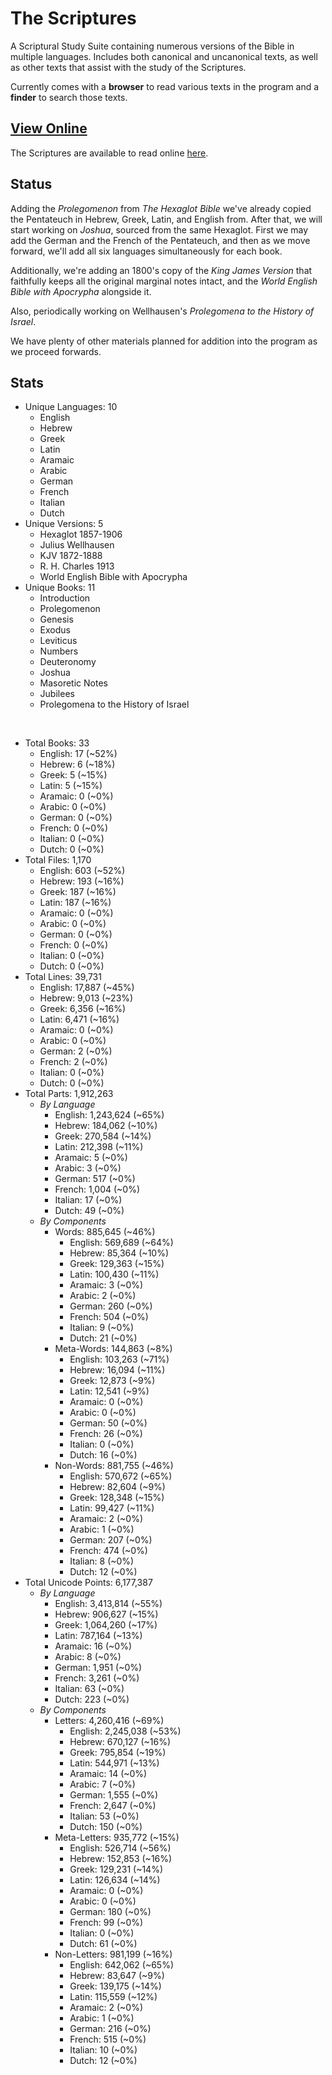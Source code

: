 # The Scriptures

A Scriptural Study Suite containing numerous versions of the Bible in multiple languages. Includes both canonical and uncanonical texts, as well as other texts that assist with the study of the Scriptures.

Currently comes with a **browser** to read various texts in the program and a **finder** to search those texts.

## **[View Online](https://r-neal-kelly.github.io/the_scriptures/)**

The Scriptures are available to read online [here](https://r-neal-kelly.github.io/the_scriptures/).

## Status

Adding the *Prolegomenon* from *The Hexaglot Bible* we've already copied the Pentateuch in Hebrew, Greek, Latin, and English from. After that, we will start working on *Joshua*, sourced from the same Hexaglot. First we may add the German and the French of the Pentateuch, and then as we move forward, we'll add all six languages simultaneously for each book.

Additionally, we're adding an 1800's copy of the *King James Version* that faithfully keeps all the original marginal notes intact, and the *World English Bible with Apocrypha* alongside it.

Also, periodically working on Wellhausen's *Prolegomena to the History of Israel*.

We have plenty of other materials planned for addition into the program as we proceed forwards.

## Stats

- Unique Languages: 10
    - English
    - Hebrew
    - Greek
    - Latin
    - Aramaic
    - Arabic
    - German
    - French
    - Italian
    - Dutch
- Unique Versions: 5
    - Hexaglot 1857-1906
    - Julius Wellhausen
    - KJV 1872-1888
    - R. H. Charles 1913
    - World English Bible with Apocrypha
- Unique Books: 11
    - Introduction
    - Prolegomenon
    - Genesis
    - Exodus
    - Leviticus
    - Numbers
    - Deuteronomy
    - Joshua
    - Masoretic Notes
    - Jubilees
    - Prolegomena to the History of Israel

<br>

- Total Books: 33
    - English: 17 (~52%)
    - Hebrew: 6 (~18%)
    - Greek: 5 (~15%)
    - Latin: 5 (~15%)
    - Aramaic: 0 (~0%)
    - Arabic: 0 (~0%)
    - German: 0 (~0%)
    - French: 0 (~0%)
    - Italian: 0 (~0%)
    - Dutch: 0 (~0%)
- Total Files: 1,170
    - English: 603 (~52%)
    - Hebrew: 193 (~16%)
    - Greek: 187 (~16%)
    - Latin: 187 (~16%)
    - Aramaic: 0 (~0%)
    - Arabic: 0 (~0%)
    - German: 0 (~0%)
    - French: 0 (~0%)
    - Italian: 0 (~0%)
    - Dutch: 0 (~0%)
- Total Lines: 39,731
    - English: 17,887 (~45%)
    - Hebrew: 9,013 (~23%)
    - Greek: 6,356 (~16%)
    - Latin: 6,471 (~16%)
    - Aramaic: 0 (~0%)
    - Arabic: 0 (~0%)
    - German: 2 (~0%)
    - French: 2 (~0%)
    - Italian: 0 (~0%)
    - Dutch: 0 (~0%)
- Total Parts: 1,912,263
    - <i>By Language</i>
        - English: 1,243,624 (~65%)
        - Hebrew: 184,062 (~10%)
        - Greek: 270,584 (~14%)
        - Latin: 212,398 (~11%)
        - Aramaic: 5 (~0%)
        - Arabic: 3 (~0%)
        - German: 517 (~0%)
        - French: 1,004 (~0%)
        - Italian: 17 (~0%)
        - Dutch: 49 (~0%)
    - <i>By Components</i>
        - Words: 885,645 (~46%)
            - English: 569,689 (~64%)
            - Hebrew: 85,364 (~10%)
            - Greek: 129,363 (~15%)
            - Latin: 100,430 (~11%)
            - Aramaic: 3 (~0%)
            - Arabic: 2 (~0%)
            - German: 260 (~0%)
            - French: 504 (~0%)
            - Italian: 9 (~0%)
            - Dutch: 21 (~0%)
        - Meta-Words: 144,863 (~8%)
            - English: 103,263 (~71%)
            - Hebrew: 16,094 (~11%)
            - Greek: 12,873 (~9%)
            - Latin: 12,541 (~9%)
            - Aramaic: 0 (~0%)
            - Arabic: 0 (~0%)
            - German: 50 (~0%)
            - French: 26 (~0%)
            - Italian: 0 (~0%)
            - Dutch: 16 (~0%)
        - Non-Words: 881,755 (~46%)
            - English: 570,672 (~65%)
            - Hebrew: 82,604 (~9%)
            - Greek: 128,348 (~15%)
            - Latin: 99,427 (~11%)
            - Aramaic: 2 (~0%)
            - Arabic: 1 (~0%)
            - German: 207 (~0%)
            - French: 474 (~0%)
            - Italian: 8 (~0%)
            - Dutch: 12 (~0%)
- Total Unicode Points: 6,177,387
    - <i>By Language</i>
        - English: 3,413,814 (~55%)
        - Hebrew: 906,627 (~15%)
        - Greek: 1,064,260 (~17%)
        - Latin: 787,164 (~13%)
        - Aramaic: 16 (~0%)
        - Arabic: 8 (~0%)
        - German: 1,951 (~0%)
        - French: 3,261 (~0%)
        - Italian: 63 (~0%)
        - Dutch: 223 (~0%)
    - <i>By Components</i>
        - Letters: 4,260,416 (~69%)
            - English: 2,245,038 (~53%)
            - Hebrew: 670,127 (~16%)
            - Greek: 795,854 (~19%)
            - Latin: 544,971 (~13%)
            - Aramaic: 14 (~0%)
            - Arabic: 7 (~0%)
            - German: 1,555 (~0%)
            - French: 2,647 (~0%)
            - Italian: 53 (~0%)
            - Dutch: 150 (~0%)
        - Meta-Letters: 935,772 (~15%)
            - English: 526,714 (~56%)
            - Hebrew: 152,853 (~16%)
            - Greek: 129,231 (~14%)
            - Latin: 126,634 (~14%)
            - Aramaic: 0 (~0%)
            - Arabic: 0 (~0%)
            - German: 180 (~0%)
            - French: 99 (~0%)
            - Italian: 0 (~0%)
            - Dutch: 61 (~0%)
        - Non-Letters: 981,199 (~16%)
            - English: 642,062 (~65%)
            - Hebrew: 83,647 (~9%)
            - Greek: 139,175 (~14%)
            - Latin: 115,559 (~12%)
            - Aramaic: 2 (~0%)
            - Arabic: 1 (~0%)
            - German: 216 (~0%)
            - French: 515 (~0%)
            - Italian: 10 (~0%)
            - Dutch: 12 (~0%)
